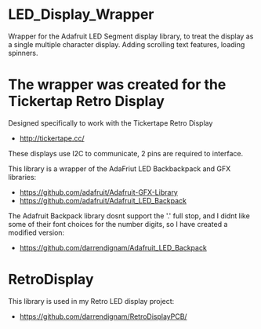 # LED_Display_Wrapper
Wrapper for the Adafruit LED Segment display library, to treat the display as a single multiple character display. 
Adding scrolling text features, loading spinners.

# The wrapper was created for the Tickertap Retro Display

Designed specifically to work with the Tickertape Retro Display
  
  * http://tickertape.cc/


These displays use I2C to communicate, 2 pins are required to interface.

This library is a wrapper of the AdaFriut LED Backbackpack and GFX libraries:
  
* https://github.com/adafruit/Adafruit-GFX-Library
* https://github.com/adafruit/Adafruit_LED_Backpack
        

The Adafruit Backpack library dosnt support the '.' full stop, and I didnt like some of their font choices for the number digits, so I have created a modified version:
  
* https://github.com/darrendignam/Adafruit_LED_Backpack

# RetroDisplay
This library is used in my Retro LED display project:
* https://github.com/darrendignam/RetroDisplayPCB/
